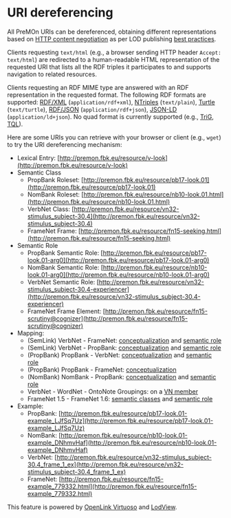 URI dereferencing
===

All PreMOn URIs can be dereferenced, obtaining different representations based on [HTTP content negotiation](https://en.wikipedia.org/wiki/Content_negotiation) as per LOD publishing [best practices](http://www.w3.org/TR/cooluris/).

Clients requesting `text/html` (e.g., a browser sending HTTP header `Accept: text/html`) are redirected to a human-readable HTML representation of the requested URI that lists all the RDF triples it participates to and supports navigation to related resources.

Clients requesting an RDF MIME type are answered with an RDF representation in the requested format.
The following RDF formats are supported:
 [RDF/XML](http://www.w3.org/TR/rdf-syntax-grammar/) (`application/rdf+xml`),
 [NTriples](http://www.w3.org/TR/n-triples/) (`text/plain`),
 [Turtle](http://www.w3.org/TR/turtle/) (`text/turtle`),
 [RDF/JSON](https://jena.apache.org/documentation/io/rdf-json.html) (`application/rdf+json`),
 [JSON-LD](http://www.w3.org/TR/json-ld/) (`application/ld+json`).
No quad format is currently supported (e.g.,
 [TriG](http://www.w3.org/TR/trig/),
 [TQL](http://rdfpro.fbk.eu/tql.html)).

Here are some URIs you can retrieve with your browser or client (e.g., `wget`) to try the URI dereferencing mechanism:

  * Lexical Entry: [http://premon.fbk.eu/resource/v-look](http://premon.fbk.eu/resource/v-look)
  * Semantic Class
      * PropBank Roleset: [http://premon.fbk.eu/resource/pb17-look.01](http://premon.fbk.eu/resource/pb17-look.01)
      * NomBank Roleset: [http://premon.fbk.eu/resource/nb10-look.01.html](http://premon.fbk.eu/resource/nb10-look.01.html)
      * VerbNet Class: [http://premon.fbk.eu/resource/vn32-stimulus_subject-30.4](http://premon.fbk.eu/resource/vn32-stimulus_subject-30.4)
      * FrameNet Frame: [http://premon.fbk.eu/resource/fn15-seeking.html](http://premon.fbk.eu/resource/fn15-seeking.html)
  * Semantic Role
      * PropBank Semantic Role: [http://premon.fbk.eu/resource/pb17-look.01-arg0](http://premon.fbk.eu/resource/pb17-look.01-arg0)
      * NomBank Semantic Role: [http://premon.fbk.eu/resource/nb10-look.01-arg0](http://premon.fbk.eu/resource/nb10-look.01-arg0)
      * VerbNet Semantic Role: [http://premon.fbk.eu/resource/vn32-stimulus_subject-30.4-experiencer](http://premon.fbk.eu/resource/vn32-stimulus_subject-30.4-experiencer)
      * FrameNet Frame Element: [http://premon.fbk.eu/resource/fn15-scrutiny@cognizer](http://premon.fbk.eu/resource/fn15-scrutiny@cognizer)
  * Mapping:
      * (SemLink) VerbNet - FrameNet: [conceptualization](http://premon.fbk.eu/resource/con-A-0q7lhtJIGF4tIh8fcSF9) and [semantic role](http://premon.fbk.eu/resource/arg-EguUonKJcWUBcGcppTJPNU)
      * (SemLink) VerbNet - PropBank: [conceptualization](http://premon.fbk.eu/resource/con-A147cm2rrYvJ7FrPP1_abL) and [semantic role](http://premon.fbk.eu/resource/arg-Cm29KepxlJ-PJ7gxposV-e)
      * (PropBank) PropBank - VerbNet: [conceptualization](http://premon.fbk.eu/resource/con-EnGvYz0-JxAEgioTU_Dx7B) and [semantic role](http://premon.fbk.eu/resource/arg-HCBxgS1GmR_IKKXdogxkWN)
      * (PropBank) PropBank - FrameNet: [conceptualization](http://premon.fbk.eu/resource/con-BZIGuFUnTUFNv94IiSTzh2)
      * (NomBank) NomBank - PropBank: [conceptualization](http://premon.fbk.eu/resource/con-A-GMtLZb2HgJdwIkW2QJXe) and [semantic role](http://premon.fbk.eu/resource/arg-IwjnkbGi2ESF-uzgHVXDnZ)
      * VerbNet - WordNet - OntoNote Groupings: on a [VN member](http://premon.fbk.eu/resource/sense-DSyxMNFyzdJBSEQeV1YyB8)
      * FrameNet 1.5 - FrameNet 1.6: [semantic classes](http://premon.fbk.eu/resource/pred-A2wgvkV1GF9FhCqCjrMu3W) and [semantic role](http://premon.fbk.eu/resource/arg-Eqjd_xCZg9nNhuU7KzC9hX)
  * Example:
      * PropBank: [http://premon.fbk.eu/resource/pb17-look.01-example_LJfSq7Uz](http://premon.fbk.eu/resource/pb17-look.01-example_LJfSq7Uz)
      * NomBank: [http://premon.fbk.eu/resource/nb10-look.01-example_DNhmvHaf](http://premon.fbk.eu/resource/nb10-look.01-example_DNhmvHaf)
      * VerbNet: [http://premon.fbk.eu/resource/vn32-stimulus_subject-30.4_frame_1_ex](http://premon.fbk.eu/resource/vn32-stimulus_subject-30.4_frame_1_ex)
      * FrameNet: [http://premon.fbk.eu/resource/fn15-example_779332.html](http://premon.fbk.eu/resource/fn15-example_779332.html)

This feature is powered by [OpenLink Virtuoso](https://github.com/openlink/virtuoso-opensource) and [LodView](https://github.com/dvcama/LodView).
